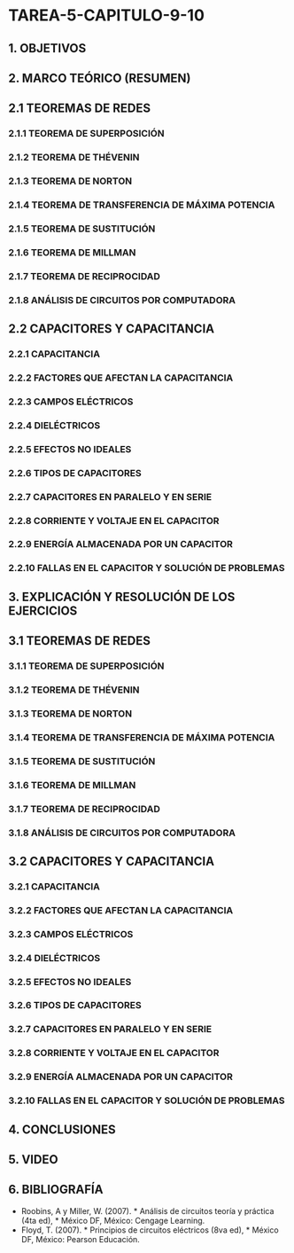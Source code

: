 # TAREA-5-CAPITULO-9-10
## 1. OBJETIVOS
## 2. MARCO TEÓRICO (RESUMEN)
##  2.1  TEOREMAS DE REDES
### 2.1.1  TEOREMA DE SUPERPOSICIÓN 
### 2.1.2 TEOREMA DE THÉVENIN 
### 2.1.3 TEOREMA DE NORTON
### 2.1.4 TEOREMA DE TRANSFERENCIA DE MÁXIMA POTENCIA
### 2.1.5 TEOREMA DE SUSTITUCIÓN 
### 2.1.6 TEOREMA DE MILLMAN 
### 2.1.7 TEOREMA DE RECIPROCIDAD 
### 2.1.8  ANÁLISIS DE CIRCUITOS POR COMPUTADORA
## 2.2 CAPACITORES Y CAPACITANCIA 
### 2.2.1  CAPACITANCIA 
### 2.2.2 FACTORES QUE AFECTAN LA CAPACITANCIA 
###  2.2.3 CAMPOS ELÉCTRICOS 
###  2.2.4 DIELÉCTRICOS
### 2.2.5 EFECTOS NO IDEALES 
###  2.2.6 TIPOS DE CAPACITORES 
### 2.2.7 CAPACITORES EN PARALELO Y EN SERIE 
### 2.2.8 CORRIENTE Y VOLTAJE EN EL CAPACITOR 
### 2.2.9 ENERGÍA ALMACENADA POR UN CAPACITOR 
### 2.2.10 FALLAS EN EL CAPACITOR Y SOLUCIÓN DE PROBLEMAS 
## 3. EXPLICACIÓN Y RESOLUCIÓN DE LOS EJERCICIOS
## 3.1 TEOREMAS DE REDES
### 3.1.1 TEOREMA DE SUPERPOSICIÓN 
### 3.1.2 TEOREMA DE THÉVENIN 
### 3.1.3 TEOREMA DE NORTON
### 3.1.4 TEOREMA DE TRANSFERENCIA DE MÁXIMA POTENCIA
### 3.1.5 TEOREMA DE SUSTITUCIÓN 
### 3.1.6 TEOREMA DE MILLMAN 
### 3.1.7 TEOREMA DE RECIPROCIDAD 
### 3.1.8 ANÁLISIS DE CIRCUITOS POR COMPUTADORA
## 3.2 CAPACITORES Y CAPACITANCIA 
### 3.2.1 CAPACITANCIA 
### 3.2.2 FACTORES QUE AFECTAN LA CAPACITANCIA 
### 3.2.3 CAMPOS ELÉCTRICOS 
### 3.2.4 DIELÉCTRICOS 
### 3.2.5 EFECTOS NO IDEALES 
### 3.2.6 TIPOS DE CAPACITORES 
### 3.2.7 CAPACITORES EN PARALELO Y EN SERIE 
### 3.2.8 CORRIENTE Y VOLTAJE EN EL CAPACITOR 
### 3.2.9 ENERGÍA ALMACENADA POR UN CAPACITOR 
### 3.2.10 FALLAS EN EL CAPACITOR Y SOLUCIÓN DE PROBLEMAS 
## 4. CONCLUSIONES
## 5. VIDEO
## 6. BIBLIOGRAFÍA
- Roobins, A y Miller, W. (2007). * Análisis de circuitos teoría y práctica (4ta ed),  * México DF, México: Cengage Learning.
-  Floyd, T. (2007). * Principios de circuitos eléctricos (8va ed), * México DF, México: Pearson Educación.
